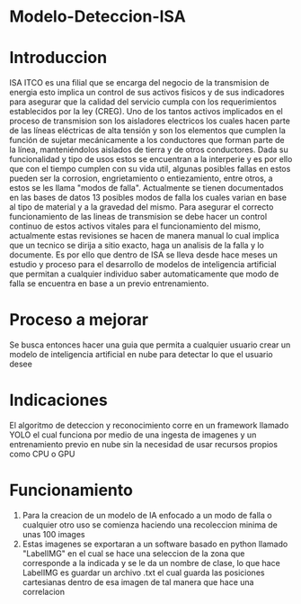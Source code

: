 # Modelo-Deteccion-ISA

# Introduccion
ISA ITCO es una filial que se encarga del negocio de la transmision de energia esto implica un control de sus activos fisicos y de sus indicadores para asegurar que la calidad del servicio cumpla con los requerimientos establecidos por la ley (CREG).
Uno de los tantos activos implicados en el proceso de transmision son los aisladores electricos los cuales hacen parte de las líneas eléctricas de alta tensión y son los elementos que cumplen la función de sujetar mecánicamente a los conductores que forman parte de la línea, manteniéndolos aislados de tierra y de otros conductores.
Dada su funcionalidad y tipo de usos estos se encuentran a la interperie y es por ello que con el tiempo cumplen con su vida util, algunas posibles fallas en estos pueden ser la corrosion, engrietamiento o entiezamiento, entre otros, a estos se les llama "modos de falla".
Actualmente se tienen documentados en las bases de datos 13 posibles modos de falla los cuales varian en base al tipo de material y a la gravedad del mismo.
Para asegurar el correcto funcionamiento de las lineas de transmision se debe hacer un control continuo de estos activos vitales para el funcionamiento del mismo, actualmente estas revisiones se hacen de manera manual lo cual implica que un tecnico se dirija a sitio exacto, haga un analisis de la falla y lo documente.
Es por ello que dentro de ISA se lleva desde hace meses un estudio y proceso para el desarrollo de modelos de inteligencia artificial que permitan a cualquier individuo saber automaticamente que modo de falla se encuentra en base a un previo entrenamiento.

# Proceso a mejorar
Se busca entonces hacer una guia que permita a cualquier usuario crear un modelo de inteligencia artificial en nube para detectar lo que el usuario desee

# Indicaciones
El algoritmo de deteccion y reconocimiento corre en un framework llamado YOLO el cual funciona por medio de una ingesta de imagenes y un entrenamiento previo en nube sin la necesidad de usar recursos propios como CPU o GPU

# Funcionamiento
1. Para la creacion de un modelo de IA enfocado a un modo de falla o cualquier otro uso se comienza haciendo una recoleccion minima de unas 100 images
2. Estas imagenes se exportaran a un software basado en python llamado "LabelIMG" en el cual se hace una seleccion de la zona que corresponde a la indicada y se le da un nombre de clase, lo que hace LabelIMG es guardar un archivo .txt el cual guarda las posiciones cartesianas dentro de esa imagen de tal manera que hace una correlacion 
